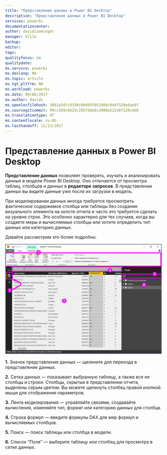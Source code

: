 ```yaml
---
title: "Представление данных в Power BI Desktop"
description: "Представление данных в Power BI Desktop"
services: powerbi
documentationcenter: 
author: davidiseminger
manager: kfile
backup: 
editor: 
tags: 
qualityfocus: no
qualitydate: 
ms.service: powerbi
ms.devlang: NA
ms.topic: article
ms.tgt_pltfrm: NA
ms.workload: powerbi
ms.date: 09/06/2017
ms.author: davidi
ms.openlocfilehash: 3081a5dfc9338c60d93f952d68c8d4f320edae9f
ms.sourcegitcommit: 99cc3b9cb615c2957dde6ca908a51238f129cebb
ms.translationtype: HT
ms.contentlocale: ru-RU
ms.lasthandoff: 11/13/2017
---
```

# <a name="data-view-in-power-bi-desktop"></a>Представление данных в Power BI Desktop
**Представление данных** позволяет проверять, изучать и анализировать данные в модели Power BI Desktop. Оно отличается от просмотра таблиц, столбцов и данных в **редакторе запросов**. В представлении данных вы видите данные уже *после* их загрузки в модель.

При моделировании данных иногда требуется просмотреть фактическое содержимое столбца или таблицы без создания визуального элемента на холсте отчета и часто это требуется сделать на уровне строк. Это особенно характерно для тех случаев, когда вы создаете меры и вычисляемые столбцы или хотите определить тип данных или категорию данных.

Давайте рассмотрим это более подробно.

![](media/desktop-data-view/dataview_fullscreen.png)

**1.** Значок представления данных — щелкните для перехода в представление данных.

**2.** Сетка данных — показывает выбранную таблицу, а также все ее столбцы и строки. Столбцы, скрытые в представлении отчета, выделены серым цветом. Вы можете щелкнуть столбец правой кнопкой мыши для отображения параметров.

**3.** Лента моделирования — управляйте связями, создавайте вычисления, изменяйте тип, формат или категорию данных для столбца.

**4.** Строка формул — введите формулы DAX для мер формул и вычисляемых столбцов.

**5.** Поиск — поиск таблицы или столбца в модели.

**6.** Список "Поля" — выберите таблицу или столбец для просмотра в сетке данных.


